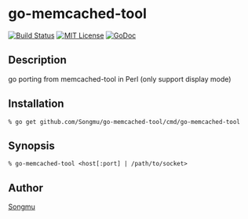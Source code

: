 go-memcached-tool
=======

[![Build Status](https://travis-ci.org/Songmu/go-memcached-tool.png?branch=master)][travis]
[![MIT License](http://img.shields.io/badge/license-MIT-blue.svg?style=flat-square)][license]
[![GoDoc](https://godoc.org/github.com/Songmu/go-memcached-tool?status.svg)](godoc)

[travis]: https://travis-ci.org/Songmu/go-memcached-tool
[coveralls]: https://coveralls.io/r/Songmu/go-memcached-tool?branch=master
[license]: https://github.com/Songmu/go-memcached-tool/blob/master/LICENSE
[godoc]: https://godoc.org/github.com/Songmu/go-memcached-tool

## Description

go porting from memcached-tool in Perl (only support display mode)

## Installation

    % go get github.com/Songmu/go-memcached-tool/cmd/go-memcached-tool

## Synopsis

    % go-memcached-tool <host[:port] | /path/to/socket>

## Author

[Songmu](https://github.com/Songmu)
